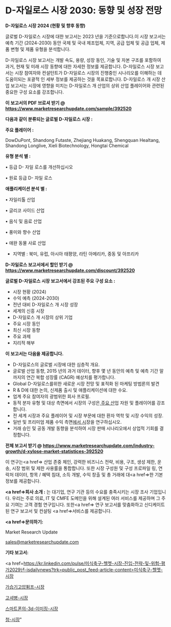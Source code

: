 # D-자일로스 시장 2030: 동향 및 성장 전망

<strong>D-자일로스 시장 2024 (현황 및 향후 동향)</strong>

글로벌 D-자일로스 시장에 대한 보고서는 2023 년을 기준으로합니다.이 시장 보고서는 예측 기간 (2024-2030) 동안 국제 및 국내 제조업체, 지역, 공급 업체 및 공급 업체, 제품 변형 및 제품 유형을 분석합니다.

D-자일로스 시장 보고서는 개발 속도, 용량, 성장 동인, 기술 및 자본 구조를 포함하여 과거, 현재 및 미래 시장 동향에 대한 자세한 정보를 제공합니다. D-자일로스 시장 보고서는 시장 참여자와 컨설턴트가 D-자일로스 시장의 진행중인 시나리오를 이해하는 데 도움이되는 포괄적 인 세부 정보를 제공하는 것을 목표로합니다. D-자일로스 개 시장 산업 보고서는 시장에 영향을 미치는 D-자일로스 개 산업의 상위 산업 플레이어와 관련된 중요한 구성 요소를 강조합니다.



<strong>이 보고서의 PDF 브로셔 받기 @ <a href=https://www.marketresearchupdate.com/sample/392520>https://www.marketresearchupdate.com/sample/392520</a></strong>



<strong>다음과 같이 분류되는 글로벌 D-자일로스 시장 :</strong>



<strong>주요 플레이어 :</strong>

DowDuPont, Shandong Futaste, Zhejiang Huakang, Shengquan Healtang, Shandong Longlive, Xieli Biotechnology, Hongtai Chemical



<strong>유형 분석 별 :</strong>

• 등급 D- 자일 로스를 개선하십시오

• 원료 등급 D- 자일 로스



<strong>애플리케이션 분석 별 :</strong>

• 자일리톨 산업

• 글리코 사이드 산업

• 음식 및 음료 산업

• 풍미와 향수 산업

• 애완 동물 사료 산업

<ul>
  <li>지역별 : 북미, 유럽, 아시아 태평양, 라틴 아메리카, 중동 및 아프리카</li>
</ul>


<strong>D-자일로스 보고서에서 할인 받기 @ <a href=https://www.marketresearchupdate.com/discount/392520>https://www.marketresearchupdate.com/discount/392520</a></strong>



<strong>글로벌 D-자일로스 시장 보고서에서 강조된 주요 구성 요소 :</strong>
<ul>
  <li>시장 현황 (2024)</li>
  <li>수익 예측 (2024-2030)</li>
  <li>전년 대비 D-자일로스 개 시장 성장</li>
  <li>세계의 신흥 시장</li>
  <li>D-자일로스 개 시장의 상위 기업</li>
  <li>주요 시장 동인</li>
  <li>최신 시장 동향</li>
  <li>주요 과제</li>
  <li>지리적 해부</li>
</ul>


<strong>이 보고서는 다음을 제공합니다.</strong>
<ul>
  <li>D-자일로스의 글로벌 시장에 대한 심층적 개요.</li>
  <li>글로벌 산업 동향, 2015 년의 과거 데이터, 향후 몇 년 동안의 예측 및 예측 기간 말까지의 연간 복합 성장률 (CAGR) 예상치를 평가합니다.</li>
  <li>Global D-자일로스를위한 새로운 시장 전망 및 표적화 된 마케팅 방법론의 발견</li>
  <li>R &amp; D에 대한 논의, 신제품 출시 및 애플리케이션에 대한 수요.</li>
  <li>업계 주요 참여자의 광범위한 회사 프로필.</li>
  <li>동적 분자 유형 및 대상 측면에서 시장의 구성은<a href=> 주요 산</a>업 자원 및 플레이어를 강조합니다.</li>
  <li>전 세계 시장과 주요 플레이어 및 시장 부문에 대한 환자 역학 및 시장 수익의 성장.</li>
  <li>일반 및 프리미엄 제품 수익 측면<a href=>에서 시</a>장을 연구하십시오.</li>
  <li>거래 승인 및 공동 개발 동향을 분석하여 시장 판매 시나리오에서 상업적 기회를 결정합니다.</li>
</ul>



<strong>전체 보고서 받기 @ <a href=https://www.marketresearchupdate.com/industry-growth/d-xylose-market-statistices-392520>https://www.marketresearchupdate.com/industry-growth/d-xylose-market-statistices-392520</a></strong>

이 연구는<a href=> 산업 존중</a> 체인, 강력한 비즈니스 전략, 비용, 구조, 생성 제한, 운송, 시장 범위 및 제한 사용률을 통합합니다. 또한 시장 구성원 및 구성 프로파일 링, 연락처 데이터, 항목 / 혜택 침대, 소득 개발, 수익 창출 및 총 거래에 대<a href=>한 기본 </a>정보를 제공합니다.



<strong><a href=>회사 소</a>개 :</strong>
는 대기업, 연구 기관 등의 수요를 충족시키는 시장 조사 기업입니다. 우리는 주로 의료, IT 및 CMFE 도메인을 위해 설계된 여러 서비스를 제공하며 그 주요 기여는 고객 경험 연구입니다. 또한<a href=> 연구 보</a>고서를 맞춤화하고 신디케이트 된 연구 보고서 및 컨설팅 <a href=>서비스</a>를 제공합니다.



<strong><a href=>문의하기:</a></strong>

Market Research Update

sales@marketresearchupdate.com



<strong>기타 보고서:</strong>

<a href=https://kr.linkedin.com/pulse/미식축구-헬멧-시장-진입-전략-및-위험-평가2029년-isdailynews?trk=public_post_feed-article-content>미식축구-헬멧-시장</a>

<a href=https://www.linkedin.com/pulse/가습기고압펌프-시장-현재-및-미래-성장-2029-analytics-alchemy-360-analysis-6gmef/>가습기고압펌프-시장</a>

<a href=https://www.linkedin.com/pulse/고셔병-시장-진입-전략-및-위험-평가2029년-survey-spotlight-pro-24-analysis-rcxaf/>고셔병-시장</a>

<a href=https://www.linkedin.com/pulse/스마트폰의-3d-이미징-시장-현재-및-미래-성장-2029-consumer-connection-compendium-ana-sbqqf/>스마트폰의-3d-이미징-시장</a>

<a href=https://www.linkedin.com/pulse/청-시장-경쟁-분석-및-성장-잠재력-2030-data-dive-diaries-24-analysis-oiqbc/>청-시장</a>"
